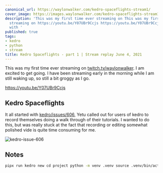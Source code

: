 ```yaml
---
canonical_url: https://waylonwalker.com/kedro-spaceflights-stream1/
cover_image: https://images.waylonwalker.com/kedro-spaceflights-stream1.png
description: 'This was my first time ever streaming on This was my first time ever
  streaming on https://youtu.be/Y07UBr9Ccjs https://youtu.be/Y07UBr9Ccjs It all started
  with '
published: true
tags:
- kedro
- python
- stream
title: Kedro Spaceflights - part 1 | Stream replay June 4, 2021
---
```


This was my first time ever streaming on [twitch.tv/waylonwalker](https://twitch.tv/waylonwalker).  I am excited to get going. I have been streaming early in the morning while I am still waking up, so still a bit groggy as I go.

https://youtu.be/Y07UBr9Ccjs

## Kedro Spaceflights

It all started with [kedro/issues/606](https://github.com/quantumblacklabs/kedro/issues/606), Yetu called out for users of kedro to record themselves doing a walk through of their tutorials.  I wanted to do this, but was really stuck at the fact that recording or editing somewhat polished vide is quite time consuming for me.

![kedro-issue-606](https://images.waylonwalker.com/kedro-issue-606.png)

## Notes

``` bash
pipx run kedro new cd project python -m venv .venv source .venv/bin/activate pip install kedro kedro install
```